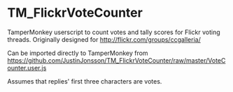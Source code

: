 # TM_FlickrVoteCounter
TamperMonkey userscript to count votes and tally scores for Flickr voting threads. Originally designed for http://flickr.com/groups/ccgalleria/

Can be imported directly to TamperMonkey from https://github.com/JustinJonsson/TM_FlickrVoteCounter/raw/master/VoteCounter.user.js

Assumes that replies' first three characters are votes.
